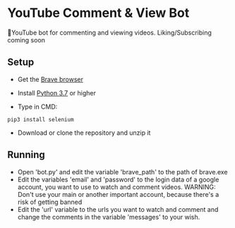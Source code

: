 # YouTube Comment & View Bot 
🤖YouTube bot for commenting and viewing videos. Liking/Subscribing coming soon

## Setup

* Get the [Brave browser](https://brave.com/)
* Install [Python 3.7](https://www.python.org/downloads/) or higher

* Type in CMD:

```
pip3 install selenium 
```

* Download or clone the repository and unzip it

## Running
* Open 'bot.py' and edit the variable 'brave_path' to the path of brave.exe
* Edit the variables 'email' and 'password' to the login data of a google account, you want to use to watch and comment videos. WARNING: Don't use your main or another important account, because there's a risk of getting banned
* Edit the 'url' variable to the urls you want to watch and comment and change the comments in the variable 'messages' to your wish.
